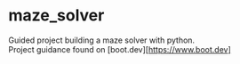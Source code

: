 # maze_solver

Guided project building a maze solver with python.\
Project guidance found on [boot.dev][https://www.boot.dev]
